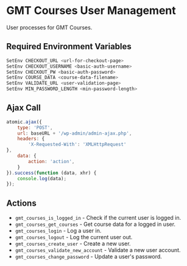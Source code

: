 # GMT Courses User Management
User processes for GMT Courses.

## Required Environment Variables

```bash
SetEnv CHECKOUT_URL <url-for-checkout-page>
SetEnv CHECKOUT_USERNAME <basic-auth-username>
SetEnv CHECKOUT_PW <basic-auth-password>
SetEnv COURSE_DATA <course-data-filename>
SetEnv VALIDATE_URL <user-validation-page>
SetEnv MIN_PASSWORD_LENGTH <min-password-length>
```

## Ajax Call

```js
atomic.ajax({
	type: 'POST',
	url: baseURL + '/wp-admin/admin-ajax.php',
	headers: {
		'X-Requested-With': 'XMLHttpRequest'
},
	data: {
		action: 'action',
	}
}).success(function (data, xhr) {
	console.log(data);
});
```

## Actions

- `gmt_courses_is_logged_in` - Check if the current user is logged in.
- `gmt_courses_get_courses` - Get course data for a logged in user.
- `gmt_courses_login` - Log a user in.
- `gmt_courses_logout` - Log the current user out.
- `gmt_courses_create_user` - Create a new user.
- `gmt_courses_validate_new_account` - Validate a new user account.
- `gmt_courses_change_password` - Update a user's password.
